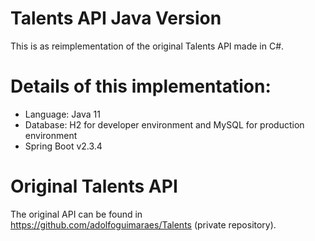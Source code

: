 # Talents API Java Version
This is as reimplementation of the original Talents API made in C#.
# Details of this implementation:
- Language: Java 11
- Database: H2 for developer environment and MySQL for production environment
- Spring Boot v2.3.4
# Original Talents API
The original API can be found in https://github.com/adolfoguimaraes/Talents (private repository).
